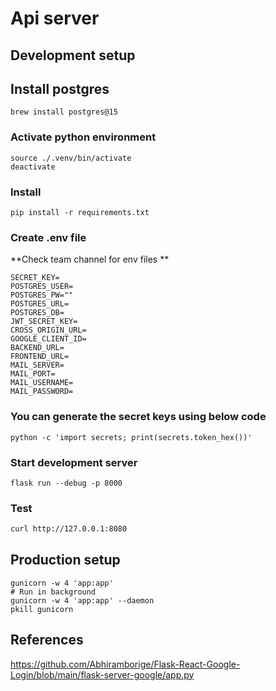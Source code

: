 # Api server

## Development setup

## Install postgres

```
brew install postgres@15
```

### Activate python environment

```
source ./.venv/bin/activate
deactivate
```

### Install
```
pip install -r requirements.txt
```

### Create .env file
**Check team channel for env files **
```
SECRET_KEY=
POSTGRES_USER=
POSTGRES_PW=""
POSTGRES_URL=
POSTGRES_DB=
JWT_SECRET_KEY=
CROSS_ORIGIN_URL=
GOOGLE_CLIENT_ID=
BACKEND_URL=
FRONTEND_URL=
MAIL_SERVER=
MAIL_PORT=
MAIL_USERNAME=
MAIL_PASSWORD=
```

### You can generate the secret keys using below code

```
python -c 'import secrets; print(secrets.token_hex())'
```

### Start development server
```
flask run --debug -p 8000
```

### Test

```bash
curl http://127.0.0.1:8080
```

### 

## Production setup
```
gunicorn -w 4 'app:app'
# Run in background
gunicorn -w 4 'app:app' --daemon
pkill gunicorn
```

## References
https://github.com/Abhiramborige/Flask-React-Google-Login/blob/main/flask-server-google/app.py
